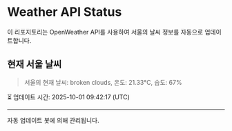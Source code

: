 
# Weather API Status

이 리포지토리는 OpenWeather API를 사용하여 서울의 날씨 정보를 자동으로 업데이트합니다.

## 현재 서울 날씨
> 서울의 현재 날씨: broken clouds, 온도: 21.33°C, 습도: 67%

⏳ 업데이트 시간: 2025-10-01 09:42:17 (UTC)

---
자동 업데이트 봇에 의해 관리됩니다.
